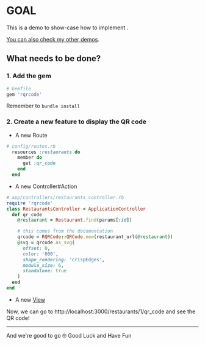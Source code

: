 # GOAL

This is a demo to show-case how to implement .

[You can also check my other demos](https://github.com/andrerferrer/dedemos/blob/master/README.md#ded%C3%A9mos).

## What needs to be done?

### 1. Add the gem
```ruby
# Gemfile
gem 'rqrcode'
```
Remember to `bundle install`

### 2. Create a new feature to display the QR code
  * A new Route
  ```ruby
  # config/routes.rb
    resources :restaurants do
      member do
        get :qr_code
      end
    end
  ```
  * A new Controller#Action
  ```ruby
  # app/controllers/restaurants_controller.rb
  require 'rqrcode'
  class RestaurantsController < ApplicationController
    def qr_code
      @restaurant = Restaurant.find(params[:id])

      # this comes from the documentation
      qrcode = RQRCode::QRCode.new(restaurant_url(@restaurant))
      @svg = qrcode.as_svg(
        offset: 0,
        color: '000',
        shape_rendering: 'crispEdges',
        module_size: 6,
        standalone: true
      )
    end
  end
  ```
  * A new [View](app/views/restaurants/qr_code.html.erb)

Now, we can go to http://localhost:3000/restaurants/1/qr_code and see the QR code!

---

And we're good to go 🤓
Good Luck and Have Fun
